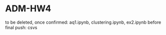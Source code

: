 # ADM-HW4

to be deleted, once confirmed: aq1.ipynb, clustering.ipynb, ex2.ipynb
before final push: csvs
